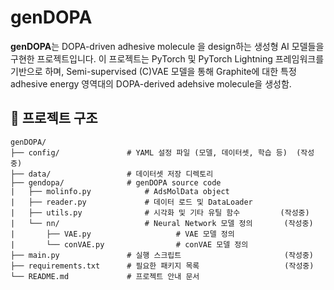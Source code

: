 # genDOPA

**genDOPA**는 DOPA-driven adhesive molecule 을 design하는 생성형 AI 모델들을 구현한 프로젝트입니다. 이 프로젝트는 PyTorch 및 PyTorch Lightning 프레임워크를 기반으로 하며, Semi-supervised (C)VAE 모델을 통해 Graphite에 대한 특정 adhesive energy 영역대의 DOPA-derived adehsive molecule을 생성함.
## 📁 프로젝트 구조

```
genDOPA/
├── config/               # YAML 설정 파일 (모델, 데이터셋, 학습 등)  (작성중)
├── data/                 # 데이터셋 저장 디렉토리
├── gendopa/              # genDOPA source code
|   ├── molinfo.py            # AdsMolData object
|   ├── reader.py             # 데이터 로드 및 DataLoader
|   ├── utils.py              # 시각화 및 기타 유틸 함수         (작성중)
|   └── nn/                   # Neural Network 모델 정의       (작성중)
|       ├── VAE.py                   # VAE 모델 정의
|       └── conVAE.py                # conVAE 모델 정의
├── main.py               # 실행 스크립트                       (작성중)
├── requirements.txt      # 필요한 패키지 목록                   (작성중)
└── README.md             # 프로젝트 안내 문서
```
